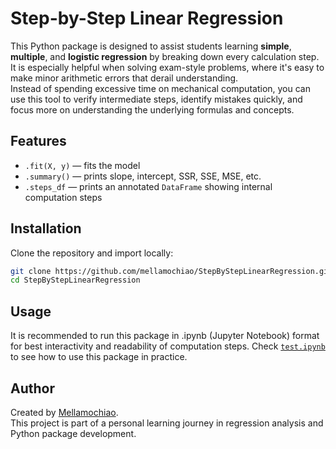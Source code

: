 # Step-by-Step Linear Regression

This Python package is designed to assist students learning **simple**, **multiple**, and **logistic regression** by breaking down every calculation step.  
It is especially helpful when solving exam-style problems, where it's easy to make minor arithmetic errors that derail understanding.  
Instead of spending excessive time on mechanical computation, you can use this tool to verify intermediate steps, identify mistakes quickly, and focus more on understanding the underlying formulas and concepts.

## Features

- `.fit(X, y)` — fits the model
- `.summary()` — prints slope, intercept, SSR, SSE, MSE, etc.
- `.steps_df` — prints an annotated `DataFrame` showing internal computation steps

## Installation

Clone the repository and import locally:

```bash
git clone https://github.com/mellamochiao/StepByStepLinearRegression.git
cd StepByStepLinearRegression
```

## Usage
It is recommended to run this package in .ipynb (Jupyter Notebook) format for best interactivity and readability of computation steps.
Check [`test.ipynb`](https://github.com/mellamochiao/StepByStepLinearRegression/blob/main/test.ipynb) to see how to use this package in practice.

## Author
Created by [Mellamochiao](https://github.com/mellamochiao).  
This project is part of a personal learning journey in regression analysis and Python package development.
